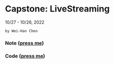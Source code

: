 # Capstone: LiveStreaming
10/27 - 10/26, 2022

    by Wei-Han Chen

### Note ([press me](https://hackmd.io/@wei06097/HJTCfD-Vi))

### Code ([press me](https://github.com/wei06097/Capstone-LiveStreaming))